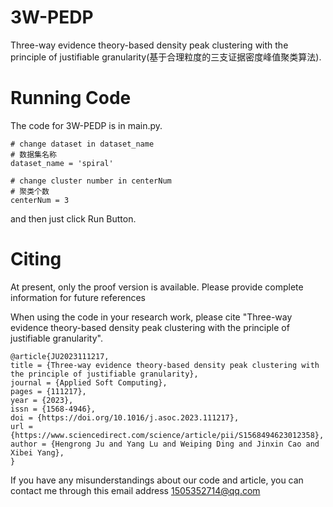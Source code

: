 # 3W-PEDP
Three-way evidence theory-based density peak clustering with the principle of justifiable granularity(基于合理粒度的三支证据密度峰值聚类算法).
# Running Code
The code for 3W-PEDP is in main.py.
````
# change dataset in dataset_name
# 数据集名称
dataset_name = 'spiral'

# change cluster number in centerNum
# 聚类个数
centerNum = 3
````

and then just click Run Button.

# Citing
At present, only the proof version is available. Please provide complete information for future references

When using the code in your research work, please cite "Three-way evidence theory-based density peak clustering with the principle of justifiable granularity".
````
@article{JU2023111217,
title = {Three-way evidence theory-based density peak clustering with the principle of justifiable granularity},
journal = {Applied Soft Computing},
pages = {111217},
year = {2023},
issn = {1568-4946},
doi = {https://doi.org/10.1016/j.asoc.2023.111217},
url = {https://www.sciencedirect.com/science/article/pii/S1568494623012358},
author = {Hengrong Ju and Yang Lu and Weiping Ding and Jinxin Cao and Xibei Yang},
}
````
If you have any misunderstandings about our code and article, you can contact me through this email address
1505352714@qq.com
